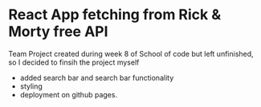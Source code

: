 # React App fetching from Rick & Morty free API
Team Project created during week 8 of School of code but left unfinished, so I decided to finsih the project myself
- added search bar and search bar functionality
- styling
- deployment on github pages.  
  

